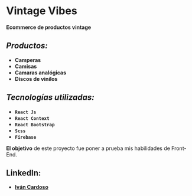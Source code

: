 # Vintage Vibes
**Ecommerce de productos vintage**

## *Productos:*
 - **Camperas**
 - **Camisas**
 - **Camaras analógicas**
 - **Discos de vinílos**  

## *Tecnologías utilizadas:*
 - **`React Js`**
 - **`React Context`**
 - **`React Bootstrap`**
 - **`Scss`** 
 - **`Firebase`** 

**El objetivo** de este proyecto fue poner a prueba mis habilidades de Front-End.


## LinkedIn:
 - **[Iván Cardoso](https://www.linkedin.com/in/ivan--cardoso/)**



